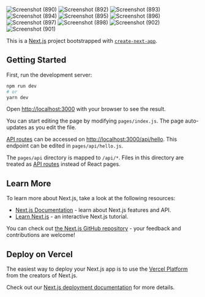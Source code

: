 ![Screenshot (890)](https://user-images.githubusercontent.com/74171334/130422539-90ce2530-71c9-47f7-9196-2698b3d1a1b1.png)
![Screenshot (892)](https://user-images.githubusercontent.com/74171334/130422605-2f7285a8-65d4-4c9e-92ae-c0f5ffda5e95.png)
![Screenshot (893)](https://user-images.githubusercontent.com/74171334/130422619-bdae8e42-dc2d-4507-baf5-1d1f768830f7.png)
![Screenshot (894)](https://user-images.githubusercontent.com/74171334/130422639-a60023c1-80ab-4840-b4a5-da0768463cbd.png)
![Screenshot (895)](https://user-images.githubusercontent.com/74171334/130422648-b1a94bf5-4b7d-4e83-95f2-1a4c19da8c6a.png)
![Screenshot (896)](https://user-images.githubusercontent.com/74171334/130422654-0c50d092-5954-4af4-8fd1-4b4b56448a89.png)
![Screenshot (897)](https://user-images.githubusercontent.com/74171334/130422670-2b5b3b18-fbdb-4a87-8bc5-a93384702890.png)
![Screenshot (898)](https://user-images.githubusercontent.com/74171334/130422684-cc51d099-2ffb-4832-850d-bb81e3610a47.png)
![Screenshot (902)](https://user-images.githubusercontent.com/74171334/130426367-32fa06d3-ad37-406d-91eb-4e2b1c452b1e.png)
![Screenshot (901)](https://user-images.githubusercontent.com/74171334/130426383-b8dd6937-c574-4d13-9350-5639e2ec050d.png)



This is a [Next.js](https://nextjs.org/) project bootstrapped with [`create-next-app`](https://github.com/vercel/next.js/tree/canary/packages/create-next-app).

## Getting Started

First, run the development server:

```bash
npm run dev
# or
yarn dev
```

Open [http://localhost:3000](http://localhost:3000) with your browser to see the result.

You can start editing the page by modifying `pages/index.js`. The page auto-updates as you edit the file.

[API routes](https://nextjs.org/docs/api-routes/introduction) can be accessed on [http://localhost:3000/api/hello](http://localhost:3000/api/hello). This endpoint can be edited in `pages/api/hello.js`.

The `pages/api` directory is mapped to `/api/*`. Files in this directory are treated as [API routes](https://nextjs.org/docs/api-routes/introduction) instead of React pages.

## Learn More

To learn more about Next.js, take a look at the following resources:

- [Next.js Documentation](https://nextjs.org/docs) - learn about Next.js features and API.
- [Learn Next.js](https://nextjs.org/learn) - an interactive Next.js tutorial.

You can check out [the Next.js GitHub repository](https://github.com/vercel/next.js/) - your feedback and contributions are welcome!

## Deploy on Vercel

The easiest way to deploy your Next.js app is to use the [Vercel Platform](https://vercel.com/new?utm_medium=default-template&filter=next.js&utm_source=create-next-app&utm_campaign=create-next-app-readme) from the creators of Next.js.

Check out our [Next.js deployment documentation](https://nextjs.org/docs/deployment) for more details.
